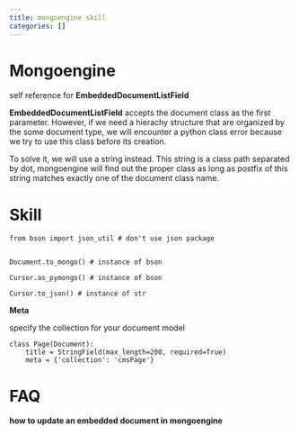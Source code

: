 ```yaml
---
title: mongoengine skill
categories: []
---
```


# Mongoengine


self reference for **EmbeddedDocumentListField**

**EmbeddedDocumentListField** accepts the document class as the first
parameter. However, if we need a hierachy structure that are organized
by the some document type, we will encounter a python class error because
we try to use this class before its creation.

To solve it, we will use a string instead. This string is a class path
separated by dot, mongoengine will find out the proper class as long as
postfix of this string matches exactly one of the document class name.




# Skill

```
from bson import json_util # don't use json package


Document.to_mongo() # instance of bson

Cursor.as_pymongo() # instance of bson

Cursor.to_json() # instance of str

```

**Meta**


specify the collection for your document model
```
class Page(Document):
    title = StringField(max_length=200, required=True)
    meta = {'collection': 'cmsPage'}
```




# FAQ

**how to update an embedded document in mongoengine**




